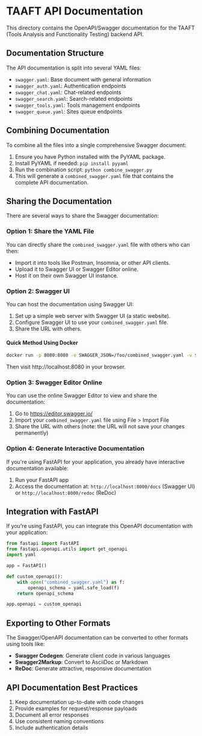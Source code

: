 # TAAFT API Documentation

This directory contains the OpenAPI/Swagger documentation for the TAAFT (Tools Analysis and Functionality Testing) backend API.

## Documentation Structure

The API documentation is split into several YAML files:

- `swagger.yaml`: Base document with general information
- `swagger_auth.yaml`: Authentication endpoints
- `swagger_chat.yaml`: Chat-related endpoints
- `swagger_search.yaml`: Search-related endpoints
- `swagger_tools.yaml`: Tools management endpoints
- `swagger_queue.yaml`: Sites queue endpoints

## Combining Documentation

To combine all the files into a single comprehensive Swagger document:

1. Ensure you have Python installed with the PyYAML package.
2. Install PyYAML if needed: `pip install pyyaml`
3. Run the combination script: `python combine_swagger.py`
4. This will generate a `combined_swagger.yaml` file that contains the complete API documentation.

## Sharing the Documentation

There are several ways to share the Swagger documentation:

### Option 1: Share the YAML File

You can directly share the `combined_swagger.yaml` file with others who can then:

- Import it into tools like Postman, Insomnia, or other API clients.
- Upload it to Swagger UI or Swagger Editor online.
- Host it on their own Swagger UI instance.

### Option 2: Swagger UI

You can host the documentation using Swagger UI:

1. Set up a simple web server with Swagger UI (a static website).
2. Configure Swagger UI to use your `combined_swagger.yaml` file.
3. Share the URL with others.

#### Quick Method Using Docker

```bash
docker run -p 8080:8080 -e SWAGGER_JSON=/foo/combined_swagger.yaml -v $(pwd):/foo swaggerapi/swagger-ui
```

Then visit http://localhost:8080 in your browser.

### Option 3: Swagger Editor Online

You can use the online Swagger Editor to view and share the documentation:

1. Go to https://editor.swagger.io/
2. Import your `combined_swagger.yaml` file using File > Import File
3. Share the URL with others (note: the URL will not save your changes permanently)

### Option 4: Generate Interactive Documentation

If you're using FastAPI for your application, you already have interactive documentation available:

1. Run your FastAPI app
2. Access the documentation at: `http://localhost:8000/docs` (Swagger UI) or `http://localhost:8000/redoc` (ReDoc)

## Integration with FastAPI

If you're using FastAPI, you can integrate this OpenAPI documentation with your application:

```python
from fastapi import FastAPI
from fastapi.openapi.utils import get_openapi
import yaml

app = FastAPI()

def custom_openapi():
    with open("combined_swagger.yaml") as f:
        openapi_schema = yaml.safe_load(f)
    return openapi_schema

app.openapi = custom_openapi
```

## Exporting to Other Formats

The Swagger/OpenAPI documentation can be converted to other formats using tools like:

- **Swagger Codegen**: Generate client code in various languages
- **Swagger2Markup**: Convert to AsciiDoc or Markdown
- **ReDoc**: Generate attractive, responsive documentation

## API Documentation Best Practices

1. Keep documentation up-to-date with code changes
2. Provide examples for request/response payloads
3. Document all error responses
4. Use consistent naming conventions
5. Include authentication details 
